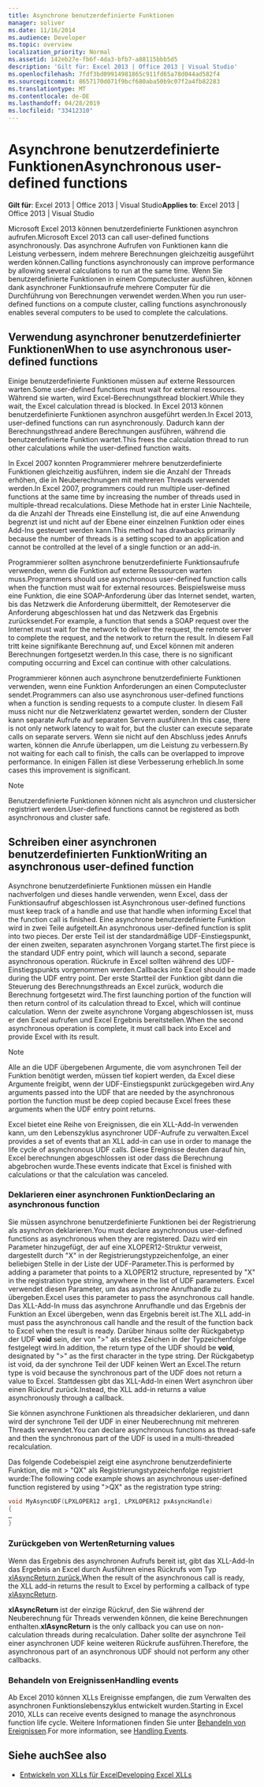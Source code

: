 ```yaml
---
title: Asynchrone benutzerdefinierte Funktionen
manager: soliver
ms.date: 11/16/2014
ms.audience: Developer
ms.topic: overview
localization_priority: Normal
ms.assetid: 142eb27e-fb6f-4da3-bfb7-a88115bbb5d5
description: 'Gilt für: Excel 2013 | Office 2013 | Visual Studio'
ms.openlocfilehash: 7fdf3bd09914981865c911fd65a78d044ad582f4
ms.sourcegitcommit: 8657170d071f9bcf680aba50b9c07f2a4fb82283
ms.translationtype: MT
ms.contentlocale: de-DE
ms.lasthandoff: 04/28/2019
ms.locfileid: "33412310"
---
```

# <a name="asynchronous-user-defined-functions"></a><span data-ttu-id="5e7a4-103">Asynchrone benutzerdefinierte Funktionen</span><span class="sxs-lookup"><span data-stu-id="5e7a4-103">Asynchronous user-defined functions</span></span>

<span data-ttu-id="5e7a4-104">**Gilt für**: Excel 2013 | Office 2013 | Visual Studio</span><span class="sxs-lookup"><span data-stu-id="5e7a4-104">**Applies to**: Excel 2013 | Office 2013 | Visual Studio</span></span> 
  
<span data-ttu-id="5e7a4-105">Microsoft Excel 2013 können benutzerdefinierte Funktionen asynchron aufrufen.</span><span class="sxs-lookup"><span data-stu-id="5e7a4-105">Microsoft Excel 2013 can call user-defined functions asynchronously.</span></span> <span data-ttu-id="5e7a4-106">Das asynchrone Aufrufen von Funktionen kann die Leistung verbessern, indem mehrere Berechnungen gleichzeitig ausgeführt werden können.</span><span class="sxs-lookup"><span data-stu-id="5e7a4-106">Calling functions asynchronously can improve performance by allowing several calculations to run at the same time.</span></span> <span data-ttu-id="5e7a4-107">Wenn Sie benutzerdefinierte Funktionen in einem Computecluster ausführen, können dank asynchroner Funktionsaufrufe mehrere Computer für die Durchführung von Berechnungen verwendet werden.</span><span class="sxs-lookup"><span data-stu-id="5e7a4-107">When you run user-defined functions on a compute cluster, calling functions asynchronously enables several computers to be used to complete the calculations.</span></span>
  
## <a name="when-to-use-asynchronous-user-defined-functions"></a><span data-ttu-id="5e7a4-108">Verwendung asynchroner benutzerdefinierter Funktionen</span><span class="sxs-lookup"><span data-stu-id="5e7a4-108">When to use asynchronous user-defined functions</span></span>

<span data-ttu-id="5e7a4-109">Einige benutzerdefinierte Funktionen müssen auf externe Ressourcen warten.</span><span class="sxs-lookup"><span data-stu-id="5e7a4-109">Some user-defined functions must wait for external resources.</span></span> <span data-ttu-id="5e7a4-110">Während sie warten, wird Excel-Berechnungsthread blockiert.</span><span class="sxs-lookup"><span data-stu-id="5e7a4-110">While they wait, the Excel calculation thread is blocked.</span></span> <span data-ttu-id="5e7a4-111">In Excel 2013 können benutzerdefinierte Funktionen asynchron ausgeführt werden.</span><span class="sxs-lookup"><span data-stu-id="5e7a4-111">In Excel 2013, user-defined functions can run asynchronously.</span></span> <span data-ttu-id="5e7a4-112">Dadurch kann der Berechnungsthread andere Berechnungen ausführen, während die benutzerdefinierte Funktion wartet.</span><span class="sxs-lookup"><span data-stu-id="5e7a4-112">This frees the calculation thread to run other calculations while the user-defined function waits.</span></span>
  
<span data-ttu-id="5e7a4-113">In Excel 2007 konnten Programmierer mehrere benutzerdefinierte Funktionen gleichzeitig ausführen, indem sie die Anzahl der Threads erhöhen, die in Neuberechnungen mit mehreren Threads verwendet werden.</span><span class="sxs-lookup"><span data-stu-id="5e7a4-113">In Excel 2007, programmers could run multiple user-defined functions at the same time by increasing the number of threads used in multiple-thread recalculations.</span></span> <span data-ttu-id="5e7a4-114">Diese Methode hat in erster Linie Nachteile, da die Anzahl der Threads eine Einstellung ist, die auf eine Anwendung begrenzt ist und nicht auf der Ebene einer einzelnen Funktion oder eines Add-Ins gesteuert werden kann.</span><span class="sxs-lookup"><span data-stu-id="5e7a4-114">This method has drawbacks primarily because the number of threads is a setting scoped to an application and cannot be controlled at the level of a single function or an add-in.</span></span>
  
<span data-ttu-id="5e7a4-115">Programmierer sollten asynchrone benutzerdefinierte Funktionsaufrufe verwenden, wenn die Funktion auf externe Ressourcen warten muss.</span><span class="sxs-lookup"><span data-stu-id="5e7a4-115">Programmers should use asynchronous user-defined function calls when the function must wait for external resources.</span></span> <span data-ttu-id="5e7a4-116">Beispielsweise muss eine Funktion, die eine SOAP-Anforderung über das Internet sendet, warten, bis das Netzwerk die Anforderung übermittelt, der Remoteserver die Anforderung abgeschlossen hat und das Netzwerk das Ergebnis zurücksendet.</span><span class="sxs-lookup"><span data-stu-id="5e7a4-116">For example, a function that sends a SOAP request over the Internet must wait for the network to deliver the request, the remote server to complete the request, and the network to return the result.</span></span> <span data-ttu-id="5e7a4-117">In diesem Fall tritt keine signifikante Berechnung auf, und Excel können mit anderen Berechnungen fortgesetzt werden.</span><span class="sxs-lookup"><span data-stu-id="5e7a4-117">In this case, there is no significant computing occurring and Excel can continue with other calculations.</span></span>
  
<span data-ttu-id="5e7a4-118">Programmierer können auch asynchrone benutzerdefinierte Funktionen verwenden, wenn eine Funktion Anforderungen an einen Computecluster sendet.</span><span class="sxs-lookup"><span data-stu-id="5e7a4-118">Programmers can also use asynchronous user-defined functions when a function is sending requests to a compute cluster.</span></span> <span data-ttu-id="5e7a4-119">In diesem Fall muss nicht nur die Netzwerklatenz gewartet werden, sondern der Cluster kann separate Aufrufe auf separaten Servern ausführen.</span><span class="sxs-lookup"><span data-stu-id="5e7a4-119">In this case, there is not only network latency to wait for, but the cluster can execute separate calls on separate servers.</span></span> <span data-ttu-id="5e7a4-120">Wenn sie nicht auf den Abschluss jedes Anrufs warten, können die Anrufe überlappen, um die Leistung zu verbessern.</span><span class="sxs-lookup"><span data-stu-id="5e7a4-120">By not waiting for each call to finish, the calls can be overlapped to improve performance.</span></span> <span data-ttu-id="5e7a4-121">In einigen Fällen ist diese Verbesserung erheblich.</span><span class="sxs-lookup"><span data-stu-id="5e7a4-121">In some cases this improvement is significant.</span></span>
  
> [!NOTE]
> <span data-ttu-id="5e7a4-122">Benutzerdefinierte Funktionen können nicht als asynchron und clustersicher registriert werden.</span><span class="sxs-lookup"><span data-stu-id="5e7a4-122">User-defined functions cannot be registered as both asynchronous and cluster safe.</span></span> 
  
## <a name="writing-an-asynchronous-user-defined-function"></a><span data-ttu-id="5e7a4-123">Schreiben einer asynchronen benutzerdefinierten Funktion</span><span class="sxs-lookup"><span data-stu-id="5e7a4-123">Writing an asynchronous user-defined function</span></span>

<span data-ttu-id="5e7a4-124">Asynchrone benutzerdefinierte Funktionen müssen ein Handle nachverfolgen und dieses handle verwenden, wenn Excel, dass der Funktionsaufruf abgeschlossen ist.</span><span class="sxs-lookup"><span data-stu-id="5e7a4-124">Asynchronous user-defined functions must keep track of a handle and use that handle when informing Excel that the function call is finished.</span></span> <span data-ttu-id="5e7a4-125">Eine asynchrone benutzerdefinierte Funktion wird in zwei Teile aufgeteilt.</span><span class="sxs-lookup"><span data-stu-id="5e7a4-125">An asynchronous user-defined function is split into two pieces.</span></span> <span data-ttu-id="5e7a4-126">Der erste Teil ist der standardmäßige UDF-Einstiegspunkt, der einen zweiten, separaten asynchronen Vorgang startet.</span><span class="sxs-lookup"><span data-stu-id="5e7a4-126">The first piece is the standard UDF entry point, which will launch a second, separate asynchronous operation.</span></span> <span data-ttu-id="5e7a4-127">Rückrufe in Excel sollten während des UDF-Einstiegspunkts vorgenommen werden.</span><span class="sxs-lookup"><span data-stu-id="5e7a4-127">Callbacks into Excel should be made during the UDF entry point.</span></span> <span data-ttu-id="5e7a4-128">Der erste Startteil der Funktion gibt dann die Steuerung des Berechnungsthreads an Excel zurück, wodurch die Berechnung fortgesetzt wird.</span><span class="sxs-lookup"><span data-stu-id="5e7a4-128">The first launching portion of the function will then return control of its calculation thread to Excel, which will continue calculation.</span></span> <span data-ttu-id="5e7a4-129">Wenn der zweite asynchrone Vorgang abgeschlossen ist, muss er den Excel aufrufen und Excel Ergebnis bereitstellen.</span><span class="sxs-lookup"><span data-stu-id="5e7a4-129">When the second asynchronous operation is complete, it must call back into Excel and provide Excel with its result.</span></span> 
  
> [!NOTE]
> <span data-ttu-id="5e7a4-130">Alle an die UDF übergebenen Argumente, die vom asynchronen Teil der Funktion benötigt werden, müssen tief kopiert werden, da Excel diese Argumente freigibt, wenn der UDF-Einstiegspunkt zurückgegeben wird.</span><span class="sxs-lookup"><span data-stu-id="5e7a4-130">Any arguments passed into the UDF that are needed by the asynchronous portion the function must be deep copied because Excel frees these arguments when the UDF entry point returns.</span></span> 
  
<span data-ttu-id="5e7a4-131">Excel bietet eine Reihe von Ereignissen, die ein XLL-Add-In verwenden kann, um den Lebenszyklus asynchroner UDF-Aufrufe zu verwalten.</span><span class="sxs-lookup"><span data-stu-id="5e7a4-131">Excel provides a set of events that an XLL add-in can use in order to manage the life cycle of asynchronous UDF calls.</span></span> <span data-ttu-id="5e7a4-132">Diese Ereignisse deuten darauf hin, Excel berechnungen abgeschlossen ist oder dass die Berechnung abgebrochen wurde.</span><span class="sxs-lookup"><span data-stu-id="5e7a4-132">These events indicate that Excel is finished with calculations or that the calculation was canceled.</span></span>
  
### <a name="declaring-an-asynchronous-function"></a><span data-ttu-id="5e7a4-133">Deklarieren einer asynchronen Funktion</span><span class="sxs-lookup"><span data-stu-id="5e7a4-133">Declaring an asynchronous function</span></span>

<span data-ttu-id="5e7a4-134">Sie müssen asynchrone benutzerdefinierte Funktionen bei der Registrierung als asynchron deklarieren.</span><span class="sxs-lookup"><span data-stu-id="5e7a4-134">You must declare asynchronous user-defined functions as asynchronous when they are registered.</span></span> <span data-ttu-id="5e7a4-135">Dazu wird ein Parameter hinzugefügt, der auf eine XLOPER12-Struktur verweist, dargestellt durch "X" in der Registrierungstypzeichenfolge, an einer beliebigen Stelle in der Liste der UDF-Parameter.</span><span class="sxs-lookup"><span data-stu-id="5e7a4-135">This is performed by adding a parameter that points to a XLOPER12 structure, represented by "X" in the registration type string, anywhere in the list of UDF parameters.</span></span> <span data-ttu-id="5e7a4-136">Excel verwendet diesen Parameter, um das asynchrone Anrufhandle zu übergeben.</span><span class="sxs-lookup"><span data-stu-id="5e7a4-136">Excel uses this parameter to pass the asynchronous call handle.</span></span> <span data-ttu-id="5e7a4-137">Das XLL-Add-In muss das asynchrone Anrufhandle und das Ergebnis der Funktion an Excel übergeben, wenn das Ergebnis bereit ist.</span><span class="sxs-lookup"><span data-stu-id="5e7a4-137">The XLL add-in must pass the asynchronous call handle and the result of the function back to Excel when the result is ready.</span></span> <span data-ttu-id="5e7a4-138">Darüber hinaus sollte der Rückgabetyp der UDF **void** sein, der von ">" als erstes Zeichen in der Typzeichenfolge festgelegt wird.</span><span class="sxs-lookup"><span data-stu-id="5e7a4-138">In addition, the return type of the UDF should be **void**, designated by ">" as the first character in the type string.</span></span> <span data-ttu-id="5e7a4-139">Der Rückgabetyp ist void, da der synchrone Teil der UDF keinen Wert an Excel.</span><span class="sxs-lookup"><span data-stu-id="5e7a4-139">The return type is void because the synchronous part of the UDF does not return a value to Excel.</span></span> <span data-ttu-id="5e7a4-140">Stattdessen gibt das XLL-Add-In einen Wert asynchron über einen Rückruf zurück.</span><span class="sxs-lookup"><span data-stu-id="5e7a4-140">Instead, the XLL add-in returns a value asynchronously through a callback.</span></span> 
  
<span data-ttu-id="5e7a4-141">Sie können asynchrone Funktionen als threadsicher deklarieren, und dann wird der synchrone Teil der UDF in einer Neuberechnung mit mehreren Threads verwendet.</span><span class="sxs-lookup"><span data-stu-id="5e7a4-141">You can declare asynchronous functions as thread-safe and then the synchronous part of the UDF is used in a multi-threaded recalculation.</span></span> 
  
<span data-ttu-id="5e7a4-142">Das folgende Codebeispiel zeigt eine asynchrone benutzerdefinierte Funktion, die mit \> "QX" als Registrierungstypzeichenfolge registriert wurde:</span><span class="sxs-lookup"><span data-stu-id="5e7a4-142">The following code example shows an asynchronous user-defined function registered by using "\>QX" as the registration type string:</span></span>
  
```cpp
void MyAsyncUDF(LPXLOPER12 arg1, LPXLOPER12 pxAsyncHandle)
{
…
}
```

### <a name="returning-values"></a><span data-ttu-id="5e7a4-143">Zurückgeben von Werten</span><span class="sxs-lookup"><span data-stu-id="5e7a4-143">Returning values</span></span>

<span data-ttu-id="5e7a4-144">Wenn das Ergebnis des asynchronen Aufrufs bereit ist, gibt das XLL-Add-In das Ergebnis an Excel durch Ausführen eines Rückrufs vom Typ [xlAsyncReturn zurück.](xlasyncreturn.md)</span><span class="sxs-lookup"><span data-stu-id="5e7a4-144">When the result of the asynchronous call is ready, the XLL add-in returns the result to Excel by performing a callback of type [xlAsyncReturn](xlasyncreturn.md).</span></span>
  
<span data-ttu-id="5e7a4-145">**xlAsyncReturn** ist der einzige Rückruf, den Sie während der Neuberechnung für Threads verwenden können, die keine Berechnungen enthalten.</span><span class="sxs-lookup"><span data-stu-id="5e7a4-145">**xlAsyncReturn** is the only callback you can use on non-calculation threads during recalculation.</span></span> <span data-ttu-id="5e7a4-146">Daher sollte der asynchrone Teil einer asynchronen UDF keine weiteren Rückrufe ausführen.</span><span class="sxs-lookup"><span data-stu-id="5e7a4-146">Therefore, the asynchronous part of an asynchronous UDF should not perform any other callbacks.</span></span> 
  
### <a name="handling-events"></a><span data-ttu-id="5e7a4-147">Behandeln von Ereignissen</span><span class="sxs-lookup"><span data-stu-id="5e7a4-147">Handling events</span></span>

<span data-ttu-id="5e7a4-148">Ab Excel 2010 können XLLs Ereignisse empfangen, die zum Verwalten des asynchronen Funktionslebenszyklus entwickelt wurden.</span><span class="sxs-lookup"><span data-stu-id="5e7a4-148">Starting in Excel 2010, XLLs can receive events designed to manage the asynchronous function life cycle.</span></span> <span data-ttu-id="5e7a4-149">Weitere Informationen finden Sie unter [Behandeln von Ereignissen](handling-events.md).</span><span class="sxs-lookup"><span data-stu-id="5e7a4-149">For more information, see [Handling Events](handling-events.md).</span></span>
  
## <a name="see-also"></a><span data-ttu-id="5e7a4-150">Siehe auch</span><span class="sxs-lookup"><span data-stu-id="5e7a4-150">See also</span></span>

- [<span data-ttu-id="5e7a4-151">Entwickeln von XLLs für Excel</span><span class="sxs-lookup"><span data-stu-id="5e7a4-151">Developing Excel XLLs</span></span>](developing-excel-xlls.md)

